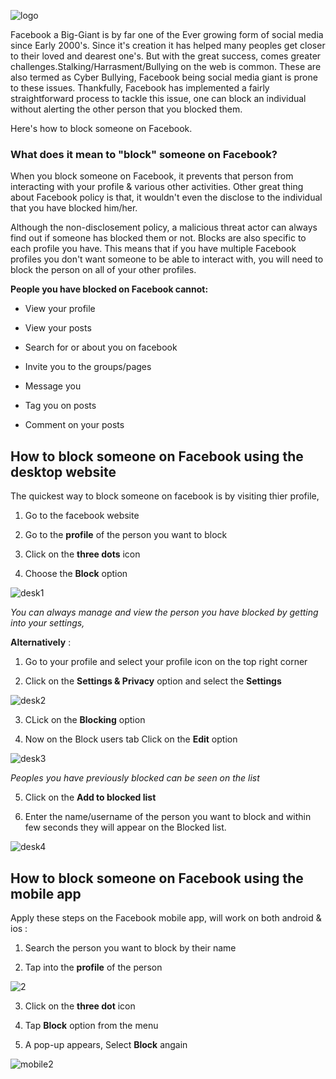 
![logo](https://prod-media-eng.dhakatribune.com/uploads/2017/04/blocked.jpg)

Facebook a Big-Giant is by far one of the Ever growing form of social media since Early 2000's. Since it's creation it has helped many peoples get closer to their loved and dearest one's. But with the great success, comes greater challenges.Stalking/Harrasment/Bullying on the web is common. These are also termed as Cyber Bullying, Facebook being social media giant is prone to these issues. Thankfully, Facebook has implemented a fairly straightforward process to tackle this issue, one can block an individual without alerting the other person that you blocked them.

Here's how to block someone on Facebook.

### What does it mean to "block" someone on Facebook?

When you block someone on Facebook, it prevents that person from interacting with your profile & various other activities. Other great thing about Facebook policy is that, it wouldn't even the disclose to the individual that you have blocked him/her.

Although the non-disclosement policy, a malicious threat actor can always find out if someone has blocked them or not. Blocks are also specific to each profile you have. This means that if you have multiple Facebook profiles you don't want someone to be able to interact with, you will need to block the person on all of your other profiles.

**People you have blocked on Facebook cannot:**

- View your profile
 
- View your posts
 
- Search for or about you on facebook
 
- Invite you to the groups/pages
 
- Message you
 
- Tag you on posts

- Comment on your posts


##  How to block someone on Facebook using the desktop website

The quickest way to block someone on facebook is by visiting thier profile,

1. Go to the facebook website



2. Go to the **profile** of the person you want to block



3. Click on the **three dots** icon 



4. Choose the **Block** option

![desk1](https://i.ibb.co/6vSCw7F/desk-1.png)

_You can always manage and view the person you have blocked by getting into your settings,_

**Alternatively** : 

1. Go to your profile and select your profile icon on the top right corner



2. Click on the **Settings & Privacy** option and select the **Settings**

![desk2](https://i.ibb.co/PCs1jvF/settings-1.png)



3. CLick on the **Blocking** option 


4. Now on the Block users tab Click on the **Edit** option

![desk3](https://i.ibb.co/hmwj7gH/sett-3.png)

_Peoples you have previously blocked can be seen on the list_



5. Click on the **Add to blocked list**




6. Enter the name/username of the person you want to block and within few seconds they will appear on the Blocked list.

![desk4](https://i.ibb.co/cXVxsds/sett-4.png)



## How to block someone on Facebook using the mobile app

Apply these steps on the Facebook mobile app, will work on both android & ios :


1. Search the person you want to block by their name


2. Tap into the **profile** of the person

![2](https://i.ibb.co/xFLS4Hx/mobile-1.webp)


3. Click on the **three dot** icon



4. Tap **Block** option from the menu



5. A pop-up appears, Select **Block** angain

![mobile2](https://i.ibb.co/VxVpBwr/mobile-2.webp)



